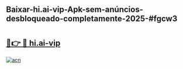 ## Baixar-hi.ai-vip-Apk-sem-anúncios-desbloqueado-completamente-2025-#fgcw3

# <h2><a href="https://ainizakaria.my?title=hi.ai-vip&ref=22M">🔗👉 🔴 hi.ai-vip</a></h2>

[![acn](https://github.com/user-attachments/assets/0f9c940e-d8b0-45ae-aac7-cd30a18b3e1c)](https://ainizakaria.my?title=hi.ai-vip&ref=22M)

